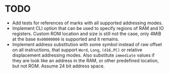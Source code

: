 # TODO

- Add tests for references of marks with all supported addressing modes.
- Implement CLI option that can be used to specify regions of RAM and IO
  registers. Custom ROM location and size is still not the case, only 4MiB at
  the base `0x00000000` is supported and it remains.
- Implement address substitution with some symbol instead of raw offset on all
  instructions, that support `Word`, `Long`, `(d16,PC)` or relative displacement
  addressing modes. Also substitute `immediate` values if they are look like an
  address in the RAM, or other predefined location, but not ROM. Assume 24 bit
  address space.
